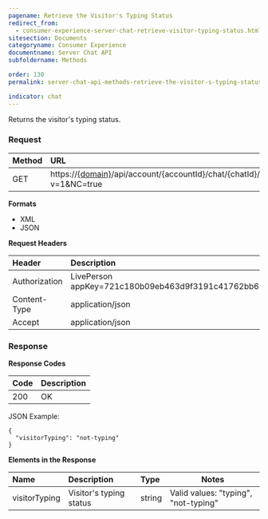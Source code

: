 ```yaml
---
pagename: Retrieve the Visitor's Typing Status
redirect_from:
  - consumer-experience-server-chat-retrieve-visitor-typing-status.html
sitesection: Documents
categoryname: Consumer Experience
documentname: Server Chat API
subfoldername: Methods

order: 130
permalink: server-chat-api-methods-retrieve-the-visitor-s-typing-status.html

indicator: chat
---
```


Returns the visitor's typing status.

### Request

| Method | URL |
| :--- | :--- |
| GET | https://[{domain}](/agent-domain-domain-api.html)/api/account/{accountId}/chat/{chatId}/info/visitorTyping?v=1&NC=true |

**Formats**

- XML
- JSON

**Request Headers**

| Header | Description |
| :--- | :--- |
| Authorization | LivePerson appKey=721c180b09eb463d9f3191c41762bb68 |
| Content-Type | application/json |
| Accept | application/json |

### Response

**Response Codes**

| Code | Description |
| :--- | :--- |
| 200 | OK |

JSON Example:

    {
      "visitorTyping": "not-typing"
    }

**Elements in the Response**

| Name	| Description | Type |  Notes |
| :--- | :--- | :--- |  --- |
| visitorTyping | Visitor's typing status | string | Valid values: "typing", "not-typing"|

